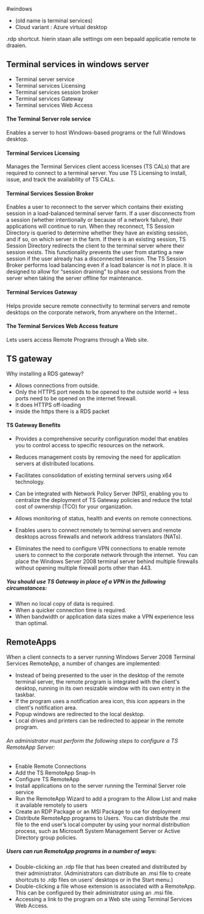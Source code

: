 #windows 
- (old name is terminal services)
- Cloud variant : Azure virtual desktop

.rdp shortcut. hierin staan alle settings om een bepaald applicatie remote te draaien.


## Terminal services in windows server
- Terminal server service
- Terminal services Licensing
- Terminal services session broker
- Terminal services Gateway
- Terminal services Web Access

#### The Terminal Server role service
Enables a server to host Windows-based programs or the full Windows desktop.
#### Terminal Services Licensing
Manages the Terminal Services client access licenses (TS CALs) that are required to connect to a terminal server. You use TS Licensing to install, issue, and track the availability of TS CALs.
#### Terminal Services Session Broker
Enables a user to reconnect to the server which contains their existing session in a load-balanced terminal server farm. If a user disconnects from a session (whether intentionally or because of a network failure), their applications will continue to run. When they reconnect, TS Session Directory is queried to determine whether they have an existing session, and if so, on which server in the farm. If there is an existing session, TS Session Directory redirects the client to the terminal server where their session exists. This functionality prevents the user from starting a new session if the user already has a disconnected session. The TS Session Broker performs load balancing even if a load balancer is not in place. It is designed to allow for “session draining” to phase out sessions from the server when taking the server offline for maintenance.
#### Terminal Services Gateway
Helps provide secure remote connectivity to terminal servers and remote desktops on the corporate network, from anywhere on the Internet..

#### The Terminal Services Web Access feature
Lets users access Remote Programs through a Web site.


## TS gateway
Why installing a RDS gateway?
- Allows connections from outside.
- Only the HTTPS port needs to be opened to the outside world -> less ports need to be opened on the internet firewall.
- It does HTTPS off-loading
- inside the https there is a RDS packet


#### TS Gateway Benefits
- Provides a comprehensive security configuration model that enables you to control access to specific resources on the network.

- Reduces management costs by removing the need for application servers at distributed locations.

 - Facilitates consolidation of existing terminal servers using x64 technology.

- Can be integrated with Network Policy Server (NPS), enabling you to centralize the deployment of TS Gateway policies and reduce the total cost of ownership (TCO) for your organization.

- Allows monitoring of status, health and events on remote connections.

- Enables users to connect remotely to terminal servers and remote desktops across firewalls and network address translators (NATs).

- Eliminates the need to configure VPN connections to enable remote users to connect to the corporate network through the internet.  You can place the Windows Server 2008 terminal server behind multiple firewalls without opening multiple firewall ports other than 443.

##### You should use TS Gateway in place of a VPN in the following circumstances:

- When no local copy of data is required.
- When a quicker connection time is required.
- When bandwidth or application data sizes make a VPN experience less than optimal.


## RemoteApps

When a client connects to a server running Windows Server 2008 Terminal Services RemoteApp, a number of changes are implemented:

- Instead of being presented to the user in the desktop of the remote terminal server, the remote program is integrated with the client's desktop, running in its own resizable window with its own entry in the taskbar.
- If the program uses a notification area icon, this icon appears in the client's notification area.
- Popup windows are redirected to the local desktop.
- Local drives and printers can be redirected to appear in the remote program.

###### An administrator must perform the following steps to configure a TS RemoteApp Server:

- Enable Remote Connections
- Add the TS RemoteApp Snap-In
- Configure TS RemoteApp
- Install applications on to the server running the Terminal Server role service
- Run the RemoteApp Wizard to add a program to the Allow List and make it available remotely to users
- Create an RDP Package or an MSI Package to use for deployment
- Distribute RemoteApp programs to Users.  You can distribute the .msi file to the end user’s local computer by using your normal distribution process, such as Microsoft System Management Server or Active Directory group policies.

##### Users can run RemoteApp programs in a number of ways:

- Double-clicking an .rdp file that has been created and distributed by their administrator. (Administrators can distribute an .msi file to create shortcuts to .rdp files on users' desktops or in the Start menu.)
- Double-clicking a file whose extension is associated with a RemoteApp. This can be configured by their administrator using an .msi file.
- Accessing a link to the program on a Web site using Terminal Services Web Access.